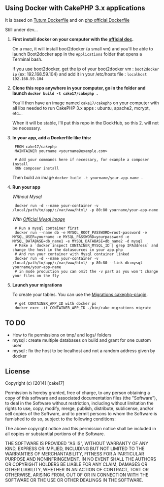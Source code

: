 ## Using Docker with CakePHP 3.x applications ##

It is based on [Tutum Dockerfile](https://github.com/tutumcloud/tutum-docker-php)
and on [php official Dockerfile](https://github.com/docker-library/php)

Still under dev...

1. **First install docker on your computer with the [official doc](https://docs.docker.com/installation/#installation).**

   On a mac, it will install boot2docker (a small vm) and you'll be able to launch Boot2docker app in the `Applications` folder that opens a Terminal bash.

   If you use boot2docker, get the ip of your boot2docker vm : `boot2docker ip` (ex: 192.168.59.104) and add it in your /etc/hosts file : `localhost 192.168.59.104`

2. **Clone this repo anywhere in your computer, go in the folder and launch `docker build -t cake17/cakephp .`**

   You'll then have an image named `cake17/cakephp` on your computer with all libs
   needed to run CakePHP 3.x apps : ubuntu, apache2, mcrypt, etc...

   When it will be stable, I'll put this repo in the DockHub, so this 2. will not be necessary.

3. **In your app, add a Dockerfile like this:**

        FROM cake17/cakephp
        MAINTAINER yourname <yourname@example.com>

        # Add your commands here if necessary, for example a composer install
        RUN composer install

   Then build an image `docker build -t yourname/your-app-name .`

4. **Run your app**

   *Without Mysql*

        docker run -d --name your-container -v /local/path/to/app/:/var/www/html/ -p 80:80 yourname/your-app-name

   *With [Official Mysql Image](https://registry.hub.docker.com/_/mysql)*

        # Run a mysql container first
        docker run --name db -e MYSQL_ROOT_PASSWORD=root-password -e MYSQL_USER=yourname -e MYSQL_PASSWORD=yourpassword -e MYSQL_DATABASE=db_name1 -e MYSQL_DATABASE=db_name2 -d mysql
        # Make a `docker inspect CONTAINER_MYSQL_ID | grep IPAddress` and change the host in the datasources in your app.php
        # And run your container with Mysql container linked
        docker run -d --name your-container -v /local/path/to/app/:/var/www/html/ -p 80:80 --link db:mysql yourname/your-app-name
        # in mode production you can omit the -v part as you won't change your files on the fly

5. **Launch your migrations**

   To create your tables. You can use the [Migrations cakephp-plugin](https://github.com/cakephp/migrations).

        # get CONTAINER_APP_ID with docker ps
        docker exec -it CONTAINER_APP_ID ./bin/cake migrations migrate

## TO DO ##

- How to fix permissions on tmp/ and logs/ folders
- mysql : create multiple databases on build and grant for one custom user
- mysql : fix the host to be localhost and not a random address given by docker


## License ##

Copyright (c) [2014] [cake17]

Permission is hereby granted, free of charge, to any person obtaining a copy of this software and associated documentation files (the "Software"), to deal in the Software without restriction, including without limitation the rights to use, copy, modify, merge, publish, distribute, sublicense, and/or sell copies of the Software, and to permit persons to whom the Software is furnished to do so, subject to the following conditions:

The above copyright notice and this permission notice shall be included in all copies or substantial portions of the Software.

THE SOFTWARE IS PROVIDED "AS IS", WITHOUT WARRANTY OF ANY KIND, EXPRESS OR IMPLIED, INCLUDING BUT NOT LIMITED TO THE WARRANTIES OF MERCHANTABILITY, FITNESS FOR A PARTICULAR PURPOSE AND NONINFRINGEMENT. IN NO EVENT SHALL THE AUTHORS OR COPYRIGHT HOLDERS BE LIABLE FOR ANY CLAIM, DAMAGES OR OTHER LIABILITY, WHETHER IN AN ACTION OF CONTRACT, TORT OR OTHERWISE, ARISING FROM, OUT OF OR IN CONNECTION WITH THE SOFTWARE OR THE USE OR OTHER DEALINGS IN THE SOFTWARE.
